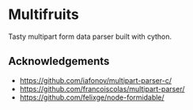 # Multifruits

Tasty multipart form data parser built with cython.


## Acknowledgements

- https://github.com/iafonov/multipart-parser-c/
- https://github.com/francoiscolas/multipart-parser/
- https://github.com/felixge/node-formidable/
